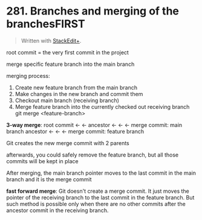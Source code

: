 # 281. Branches and merging of the branchesFIRST


> Written with [StackEdit+](https://stackedit.net/).


root commit = the very first commit in the project

merge specific feature branch into the main branch

merging process:
1. Create new feature branch from the main branch
2. Make changes in the new branch and commit them
3. Checkout main branch (receiving branch)
4. Merge feature branch into the currently checked out receiving branch
git merge \<feature-branch>

**3-way merge**:
root commit ← ← ancestor ←  ←  ← merge commit: main branch
                                ancestor ← ← ← merge commit: feature branch

Git creates the new merge commit with 2 parents

afterwards, you could safely remove the feature branch, but all those commits will be kept in place

After merging, the main branch pointer moves to the last commit in the main branch and it is the merge commit

**fast forward merge**:
Git doesn't create a merge commit. It just moves the pointer of the receiving branch to the last commit in the feature branch. But such method is possible only when there are no other commits after the ancestor commit in the receiving branch.



<!--stackedit_data:
eyJoaXN0b3J5IjpbLTE5OTkyMzQ3MjUsLTE4MDg5NTU4MzEsNj
I5OTEyODgwLDE2Mjc0MTI5MTEsMTQxODY3MzE1OV19
-->